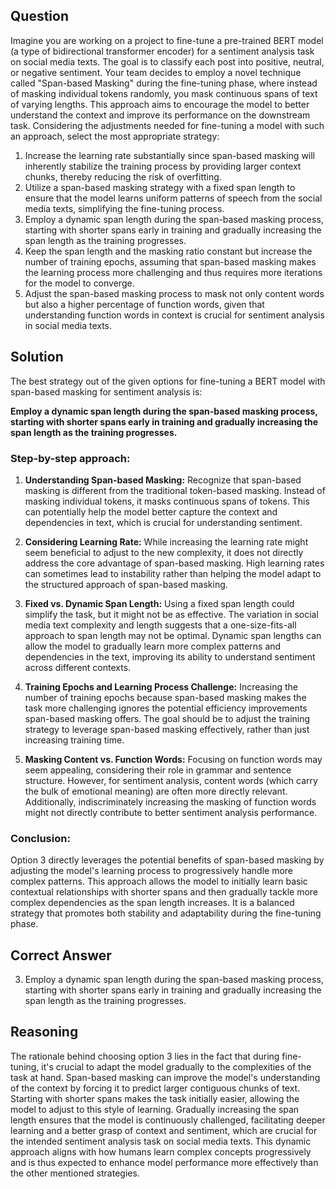 ## Question
Imagine you are working on a project to fine-tune a pre-trained BERT model (a type of bidirectional transformer encoder) for a sentiment analysis task on social media texts. The goal is to classify each post into positive, neutral, or negative sentiment. Your team decides to employ a novel technique called "Span-based Masking" during the fine-tuning phase, where instead of masking individual tokens randomly, you mask continuous spans of text of varying lengths. This approach aims to encourage the model to better understand the context and improve its performance on the downstream task. Considering the adjustments needed for fine-tuning a model with such an approach, select the most appropriate strategy:

1. Increase the learning rate substantially since span-based masking will inherently stabilize the training process by providing larger context chunks, thereby reducing the risk of overfitting.
2. Utilize a span-based masking strategy with a fixed span length to ensure that the model learns uniform patterns of speech from the social media texts, simplifying the fine-tuning process.
3. Employ a dynamic span length during the span-based masking process, starting with shorter spans early in training and gradually increasing the span length as the training progresses.
4. Keep the span length and the masking ratio constant but increase the number of training epochs, assuming that span-based masking makes the learning process more challenging and thus requires more iterations for the model to converge.
5. Adjust the span-based masking process to mask not only content words but also a higher percentage of function words, given that understanding function words in context is crucial for sentiment analysis in social media texts.

## Solution

The best strategy out of the given options for fine-tuning a BERT model with span-based masking for sentiment analysis is:

**Employ a dynamic span length during the span-based masking process, starting with shorter spans early in training and gradually increasing the span length as the training progresses.**

### Step-by-step approach:

1. **Understanding Span-based Masking:** Recognize that span-based masking is different from the traditional token-based masking. Instead of masking individual tokens, it masks continuous spans of tokens. This can potentially help the model better capture the context and dependencies in text, which is crucial for understanding sentiment.

2. **Considering Learning Rate:** While increasing the learning rate might seem beneficial to adjust to the new complexity, it does not directly address the core advantage of span-based masking. High learning rates can sometimes lead to instability rather than helping the model adapt to the structured approach of span-based masking.

3. **Fixed vs. Dynamic Span Length:** Using a fixed span length could simplify the task, but it might not be as effective. The variation in social media text complexity and length suggests that a one-size-fits-all approach to span length may not be optimal. Dynamic span lengths can allow the model to gradually learn more complex patterns and dependencies in the text, improving its ability to understand sentiment across different contexts.

4. **Training Epochs and Learning Process Challenge:** Increasing the number of training epochs because span-based masking makes the task more challenging ignores the potential efficiency improvements span-based masking offers. The goal should be to adjust the training strategy to leverage span-based masking effectively, rather than just increasing training time.

5. **Masking Content vs. Function Words:** Focusing on function words may seem appealing, considering their role in grammar and sentence structure. However, for sentiment analysis, content words (which carry the bulk of emotional meaning) are often more directly relevant. Additionally, indiscriminately increasing the masking of function words might not directly contribute to better sentiment analysis performance.

### Conclusion:

Option 3 directly leverages the potential benefits of span-based masking by adjusting the model's learning process to progressively handle more complex patterns. This approach allows the model to initially learn basic contextual relationships with shorter spans and then gradually tackle more complex dependencies as the span length increases. It is a balanced strategy that promotes both stability and adaptability during the fine-tuning phase.

## Correct Answer

3. Employ a dynamic span length during the span-based masking process, starting with shorter spans early in training and gradually increasing the span length as the training progresses.

## Reasoning
The rationale behind choosing option 3 lies in the fact that during fine-tuning, it's crucial to adapt the model gradually to the complexities of the task at hand. Span-based masking can improve the model's understanding of the context by forcing it to predict larger contiguous chunks of text. Starting with shorter spans makes the task initially easier, allowing the model to adjust to this style of learning. Gradually increasing the span length ensures that the model is continuously challenged, facilitating deeper learning and a better grasp of context and sentiment, which are crucial for the intended sentiment analysis task on social media texts. This dynamic approach aligns with how humans learn complex concepts progressively and is thus expected to enhance model performance more effectively than the other mentioned strategies.